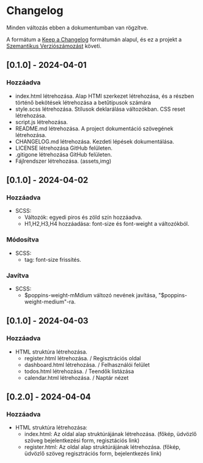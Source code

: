 # Changelog

Minden változás ebben a dokumentumban van rögzítve.

A formátum a [Keep a Changelog](https://keepachangelog.com/en/1.0.0/) formátumán alapul, és ez a projekt a [Szemantikus Verziószámozást](https://semver.org/spec/v2.0.0.html) követi.

## [0.1.0] - 2024-04-01

### Hozzáadva

- index.html létrehozása. Alap HTMl szerkezet létrehozása, és a <head> részben történő bekötések létrehozása a betűtípusok számára
- style.scss létrehozása. Stílusok deklarálása változókban. CSS reset létrehozása.
- script.js létrehozása. 
- README.md létrehozása. A project dokumentáció szövegének létrehozása.
- CHANGELOG.md létrehozása. Kezdeti lépések dokumentálása.
- LICENSE létrehozása GitHub felületen.
- .gitigone létrehozása GitHub felületen.
- Fájlrendszer létrehozása. (assets,img)


## [0.1.0] - 2024-04-02

### Hozzáadva

- SCSS: 
    - Változók: egyedi piros és zöld szín hozzáadva.
    - H1,H2,H3,H4 hozzáadása: font-size és font-weight a változókból.


### Módosítva

- SCSS: 
    - <a> tag: font-size frissítés.


### Javítva

- SCSS: 
    - $poppins-weight-mMdium változó nevének javítása, "$poppins-weight-medium"-ra.


## [0.1.0] - 2024-04-03

### Hozzáadva
- HTML struktúra létrehozása.
    - register.html létrehozása. / Regisztrációs oldal 
    - dashboard.html létrehozása. / Felhasználói felület
    - todos.html létrehozása. / Teendők listázása
    - calendar.html létrehozása. / Naptár nézet


## [0.2.0] - 2024-04-04

### Hozzáadva
- HTML struktúra létrehozása:
    - index.html: Az oldal alap struktúrájának létrehozása. (főkép, üdvözlő szöveg bejelentkezési form, regisztációs link) 
    - register.html: Az oldal alap struktúrájának létrehozása. (főkép, üdvözlő szöveg regisztrációs form, bejelentkezés link) 





